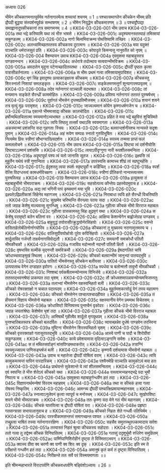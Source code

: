 अध्यायः 026

भीमेन कीचकागमनात्पूर्वमेव नर्तनागारमेत्य शय्यायां शयनम् ॥ 1 ॥ पश्चात्समागतेन कीचकेन भीमम् प्रति द्रौपदी बुद्ध्या संस्पर्शनपूर्वकं सम्भाषणम् ॥ 2 ॥ भीमेन नियुद्धेन कीचकमारणम् ॥ 3 ॥ पश्चाद्द्रौपद्या समाह्वानादुपकीचकानां तत्र समागमनम् ॥ 4 ॥
KK04-03-026-001	भीम उवाच 
KK04-03-026-001a	तथा भद्रे करिष्यामि यथा त्वं भीरु भाषसे ।
KK04-03-026-001c	अदृश्यमानस्तस्याहं तमिस्रायां सकुण्डलम् ॥ 
KK04-03-026-002a	नागो बिल्वमिवाक्रम्य पोथयिष्यामि तच्छिरः ।
KK04-03-026-002c	अलभ्यामिच्छतस्तस्य कीचकस्य दुरात्मनः ॥
KK04-03-026-003a	मया यदुक्तं पाञ्चालि धर्मराजसुतं प्रति ।
KK04-03-026-003c	कोपादृते किमन्यत्तु नानुवर्तेत को नृपम् ॥ 
KK04-03-026-004	वैशम्पायन उवाच 
KK04-03-026-004a	एवमुक्त्वा महाबाहुस्तत्र पाण्डवनन्दनः ।
KK04-03-026-004c	अर्धरात्रे तदोत्थाय सत्ववान्भीमविक्रमः ॥
KK04-03-026-005a	अवदातेन मृदुना पटेनाच्छादितस्तथा ।
KK04-03-026-005c	द्रौपदीं पृष्ठतः कृत्वा यत्रासीन्नर्तनालयः ॥ 
KK04-03-026-006a	स भीमः प्रथमं गत्वा तमिस्रायामुपाविशत् ।
KK04-03-026-006c	मृगं सिंह इवादृश्यः प्रत्याकाङ्क्षत्स कीचकम् ॥
KK04-03-026-007a	कीचकस्तु शिरःस्नातो निशायां समलङ्कृतः ।
KK04-03-026-007c	सङ्केतमगमत्तूर्णं शून्यागारमपावृतम् ॥ 
KK04-03-026-008a	तदेव नर्तनागारं पाञ्चाली यदभाषत ।
KK04-03-026-008c	तां मन्यमानः सङ्केते सैरन्ध्रीं काममोहितः ॥ 
KK04-03-026-009a	प्रविश्य नर्तनागारं ततस्तं पुरुषर्षभम् ।
KK04-03-026-009c	पूर्वागतं भीमसेनं दृप्तमप्रतिमौजसम् ॥
KK04-03-026-010a	शयानं शयने तत्र मृत्युं मूढः परामृशत् ।
KK04-03-026-010c	जाज्वल्यमानं कोपेन कृष्णाधर्षणजेन च ॥
KK04-03-026-011a	एकान्ते भीममासाद्य कीचकः कालचोदितः ।
KK04-03-026-011c	हर्षोन्मथितचित्तात्मा स्मयमानोऽभ्यभाषत ॥
KK04-03-026-012a	प्रहितं ते मया भद्रे बहुवित्तं शुचिस्मिते ।
KK04-03-026-012c	त्वयि तिष्ठतु तत्सर्वं यथाऽसि स्वयमागता ॥ 
KK04-03-026-013a	अकस्मान्मां प्रशंसन्ति सदा गृहगताः स्त्रियः ।
KK04-03-026-013c	बलवान्दर्शनीयश्च नान्यस्ते सदृशः पुमान् ॥
KK04-03-026-014a	अहं रूपेण सम्पन्नः स्नातो गुरुविभूषितः ।
KK04-03-026-014c	नित्यमेव प्रियः स्त्रीणां सौभाग्यात्प्रियदर्शनः ।
KK04-03-026-014e	रूपस्य तन्मया प्राप्तं फलं कमललोचने ॥ 
KK04-03-026-015	भीम उवाच 
KK04-03-026-015a	दिष्ट्या त्वं दर्शनीयोसि दिष्ट्याऽऽत्मानं प्रशंससि ॥
KK04-03-026-015c	त्वयाऽपीदृग्गुणा नारी रूपशीलसमन्विता ।
KK04-03-026-016a	अदृष्टपूर्वा पश्य त्वं यतो जानासि सूतज ।
KK04-03-026-016c	द्रक्ष्यसि त्वं मुहूर्तेन यथेयं स्त्री गुणान्विता ॥
KK04-03-026-017a	उपरंस्यसि कामाच्च शीघ्रं त्वं स्प्रष्टुमर्हसि ।
KK04-03-026-017c	ईदृशस्तु त्वया स्पर्शः स्पृष्टपूर्वो न कर्हिचित् ॥
KK04-03-026-018a	स्पर्शं वेत्सि विदग्धस्त्वं कामधर्मविचक्षणः ।
KK04-03-026-018c	स्त्रीणां प्रीतिकरो नान्यस्त्वत्समः पुरुषस्त्विह ॥ 
KK04-03-026-019	वैशम्पायन उवाच 
KK04-03-026-019a	इत्युक्त्वा तं महाबाहुर्भीमो भीमपराक्रमः ।
KK04-03-026-019c	सहसोत्पत्य कौन्तेयः प्रहस्येदमुवाच ह ॥
KK04-03-026-020a	अद्य त्वां भगिनी पापं कृष्यमाणं मया भुवि ।
KK04-03-026-020c	द्रक्ष्यतेऽद्रिप्रतीकाशं सिंहेनेव महागजम् ॥ 
KK04-03-026-021a	निराबाधा त्वयि हते सैरन्ध्री विचरिष्यति ।
KK04-03-026-021c	सुखमेव चरिष्यन्ति सैरन्ध्र्याः पतयः सदा ॥
KK04-03-026-022ac	ततो जग्राह केशेषु माल्यवत्सु सुगन्धिषु ॥ 
KK04-03-026-023a	गृहीत्वा कीचकं भीमो विरराज महाबलः ।
KK04-03-026-023c	गृहीत्वा ग्रासकामस्तु सिंहः क्षुद्रमृगं यथा ॥
KK04-03-026-024a	स केशेषु परामृष्टो बलेन बलिनां वरः ।
KK04-03-026-024c	आक्षिप्य केशान्वेगेन बाह्वोर्जग्राह पाण्डवम् ॥ 
KK04-03-026-025a	बाहुयुद्धं तयोरासीत्क्रुद्धयोर्नरसिंहयोः ।
KK04-03-026-025c	वसन्ते वासिताहेतोर्बलिनोर्नागयोरिव ॥ 
KK04-03-026-026a	कीचकानां तु मुख्यस्य नराणामुत्तमस्य च ।
KK04-03-026-026c	वालिसुग्रीवयोर्भ्रात्रोः पुरेव कपिसिंहयोः ॥ 
KK04-03-026-027a	शार्दूलाविव गर्जन्तौ तार्क्ष्यनागाविवोद्यतौ ।
KK04-03-026-027c	समयत्नौ समक्रोधौ पतितौ भीमकीचकौ ॥ 
KK04-03-026-028a	गजाविव मदोन्मत्तौ नदन्तौ पतितौ क्षितौ ।
KK04-03-026-028c	वृषभाविव वल्मीकं मृद्नन्तौ समविक्रमौ ॥ 
KK04-03-026-029a	ईषदागलितं चापि क्रोधाच्चावाङ्मुखं स्थितम् ।
KK04-03-026-029c	कीचको बलवान्भीमं जानुभ्यां पातयद्भुवि ॥ 
KK04-03-026-030a	पातितो भीमसेनस्तु कीचकेन बलीयसा ।
KK04-03-026-030c	उत्पपाताथ वेगेन दण्डाहत इवोरगः ॥ 
KK04-03-026-031a	स्पर्धया च बलोन्मत्तौ तावुभौ भीमकीचकौ ।
KK04-03-026-031c	निश्शब्दं पर्यकर्षेतामन्योन्यस्य विनिर्जये ॥ 
KK04-03-026-032a	ततस्तद्भवनश्रेष्ठं प्राकम्पत तदा भृशम् ।
KK04-03-026-032c	तौ क्रोधवशमापन्नावन्योन्यमभिजघ्नतुः ॥ 
KK04-03-026-033a	तलाभ्यां भीमसेनेन वक्षस्यभिहतो बली ।
KK04-03-026-033c	कीचको रोषरक्ताक्षो न चचाल पदात्पदम् ॥
KK04-03-026-034a	मुहूर्तमशकत्सोढुं वेगं तस्य महात्मनः ।
KK04-03-026-034c	कीचको भीमसेनेन पश्चात्पश्चादहीयत ॥ 
KK04-03-026-035a	तं हीयमानं विज्ञाय भीमसेनो महाबलः ।
KK04-03-026-035c	वक्षस्यानीय वेगेन प्रममाथ विचेतसम् ॥ 
KK04-03-026-036a	क्रोधाविष्टो विनिश्वस्य पुनश्चैनं वृकोदरः ।
KK04-03-026-036c	जग्राह जयतांश्रेष्ठः केशेष्वेव भृशं तदा ॥ 
KK04-03-026-037a	गृहीत्वा कीचकं भीमो विरराज महाबलः ।
KK04-03-026-037c	आमिषार्थे गृहीत्वैव शार्दूलो मृगयूथपम् ॥ 
KK04-03-026-038a	पुनश्चातिबलस्तत्र कीचको बलदर्पितः ।
KK04-03-026-038c	व्यायच्छन्नेव दुर्धर्षः पाण्डवेन तरस्विना ॥
KK04-03-026-039a	मुष्टिना भीमसेनेन शिरस्यभिहतो भृशम् ।
KK04-03-026-039c	कीचको वृत्तरक्ताक्षो गतासुरपतद्भुवि ॥ 
KK04-03-026-040a	आस्ये पाणी च पादौ च शिरोग्रीवां सकुण्डलाम् ।
KK04-03-026-040c	काये प्रवेशयामास मृदित्वाऽङ्गानि सर्वशः ॥
KK04-03-026-041ac	स तं मथितसर्वाङ्गं मांसपिण्डमथाकरोत् ॥ 
KK04-03-026-042a	तत्राग्निं स्वयमुज्ज्वाल्य पाणिसङ्घर्षजं बली ।
KK04-03-026-042c	कृष्णायै दर्शयामास भीमसेनो महाबलः ॥ 
KK04-03-026-043a	उवाच च महातेजा द्रौपदीं योषितां वराम् ।
KK04-03-026-043c	त्वयि कामुकमत्यन्तं पापिनं पारदारिकम् ।
KK04-03-026-043e	पश्यैनमेहि पाञ्चालि कामुकोऽयं मया हतः ॥ 
KK04-03-026-044a	प्रार्थयन्ते सुकेशान्ते ये त्वां शीलसमन्विताम् ।
KK04-03-026-044c	एवं स्वपन्ति ते भीरु शेतेऽयं कीचको यथा ।
KK04-03-026-044e	यस्त्वामभ्यहनद्भद्रे पदा भूमौ निपात्य च ॥ 
KK04-03-026-045a	एवमुक्त्वा महाबाहुर्गन्धर्वेण हतं तदा ।
KK04-03-026-045c	विज्ञापनार्थमन्येषां विरराम महाहवम् ॥ 
KK04-03-026-046a	तथा स कीचकं हत्वा गत्वा रोषस्य निष्कृतिम् ।
KK04-03-026-046c	आमन्त्र्य द्रौपदीं पश्चात्क्षिप्रमायान्महानसम् ॥ 
KK04-03-026-047a	स्नात्वाऽनुलेपनं कृत्वा व्यापूर्य च मनोरथम् ।
KK04-03-026-047c	सुखोपविष्टः शयने भीमो भीमपराक्रमः ॥ 
KK04-03-026-048a	ततः कृष्णा यदा मेने गतं भीमं महानसम् ।
KK04-03-026-048c	कीचकं घातयित्वा च द्रौपदी योषितां वरा ।
KK04-03-026-048e	प्रहृष्टा गतसन्त्रासा सभापालानुवाच ह ॥ 
KK04-03-026-049a	कीचको निहतः शेते गन्धर्वैः पतिभिर्मम ।
KK04-03-026-049c	परस्त्रीकामसन्तप्तं समागच्छन्त पश्यत ॥ 
KK04-03-026-050a	तच्छ्रुत्वा भाषितं तस्या नर्तनागाररक्षिणः ।
KK04-03-026-050c	सहसैव समुत्तस्थुरुल्कामादाय सर्वशः ॥ 
KK04-03-026-051a	तस्यास्तं निहतं श्रुत्वा कीचकस्य सहोदराः ।
KK04-03-026-051c	ततो गत्वा तु तद्वेश्म कीचकं विनिपातितम् ।
KK04-03-026-051e	गतासुं ददृशुर्भूमौ रुधिरेण समुक्षितम् ॥
KK04-03-026-052ac	पार्ष्णिपाणिशिरोहीनं दृष्ट्वा ते विस्मिताऽभवन् ॥ 
KK04-03-026-053a	क्वास्य ग्रीवा क्व चरणौ क्व पाणी क्व शिरः क्व दृक् ।
KK04-03-026-053c	इति स्म ते परीक्षन्ते गन्धर्वेण हतं तदा ॥ 
KK04-03-026-054a	अमानुषं कृतं कर्म तं दृष्ट्वा विनिपातितम् ।
KK04-03-026-054c	निरीक्षन्ते ततः सर्वे परं विस्मयमागताः ॥॥

इति श्रीमन्महाभारते विराटपर्वणि कीचकवधपर्वणि षड्विंशोऽध्यायः ॥ 26 ॥
